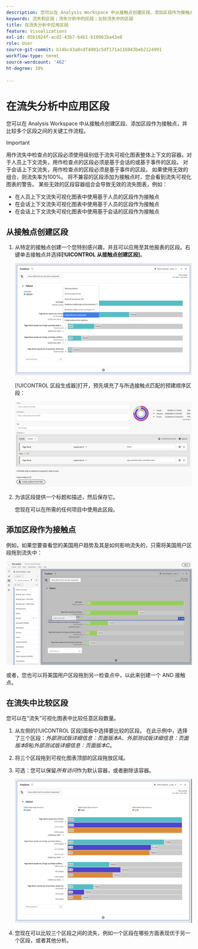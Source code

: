 ```yaml
---
description: 您可以在 Analysis Workspace 中从接触点创建区段、添加区段作为接触点，并比较多个区段之间的关键工作流程。
keywords: 流失和区段；流失分析中的区段；比较流失中的区段
title: 在流失分析中应用区段
feature: Visualizations
exl-id: 85b1024f-acd2-43b7-b4b1-b10961ba43e8
role: User
source-git-commit: b14bc43a0cdf4901c5df171a116943beb2124991
workflow-type: tm+mt
source-wordcount: '462'
ht-degree: 38%

---
```


# 在流失分析中应用区段

您可以在 Analysis Workspace 中从接触点创建区段、添加区段作为接触点，并比较多个区段之间的关键工作流程。

>[!IMPORTANT]
>
>用作流失中检查点的区段必须使用级别低于流失可视化图表整体上下文的容器。对于人员上下文流失，用作检查点的区段必须是基于会话的或基于事件的区段。 对于会话上下文流失，用作检查点的区段必须是基于事件的区段。 如果使用无效的组合，则流失率为100%。 将不兼容的区段添加为接触点时，您会看到流失可视化图表的警告。 某些无效的区段容器组合会导致无效的流失图表，例如：
>
>* 在人员上下文流失可视化图表中使用基于人员的区段作为接触点
>* 在会话上下文流失可视化图表中使用基于人员的区段作为接触点
>* 在会话上下文流失可视化图表中使用基于会话的区段作为接触点

## 从接触点创建区段

1. 从特定的接触点创建一个您特别感兴趣，并且可以应用至其他报表的区段。右键单击接触点并选择&#x200B;**[!UICONTROL 从接触点创建区段]**。

   ![突出显示了“从接触点创建区段”的“接触点”下拉菜单。](assets/fallout-createfilter.png)

   [!UICONTROL 区段生成器]打开，预先填充了与所选接触点匹配的预建顺序区段：

   ![区段生成器显示预填充和预生成的顺序区段。](assets/fallout-definefilter.png)

1. 为该区段提供一个标题和描述，然后保存它。

   您现在可以在所需的任何项目中使用此区段。

## 添加区段作为接触点

例如，如果您要查看您的美国用户趋势及其是如何影响流失的，只需将美国用户区段拖到流失中：

![选定并突出显示要拖入流失中的美国用户区段。](assets/fallout-addfilter.png)

或者，您也可以将美国用户区段拖到另一检查点中，以此来创建一个 AND 接触点。

## 在流失中比较区段

您可以在“流失”可视化图表中比较任意区段数量。

1. 从左侧的[!UICONTROL 区段]面板中选择要比较的区段。 在此示例中，选择了三个区段：*外部测试版详细信息：页面版本A*、*外部测试版详细信息：页面版本B*&#x200B;和&#x200B;*外部测试版详细信息：页面版本C*。
1. 将三个区段拖到可视化图表顶部的区段拖放区域。


1. 可选：您可以保留&#x200B;*所有访问*&#x200B;作为默认容器，或者删除该容器。

   ![显示在上一步中拖动的“所有访问”以及两个区段的流失。](assets/fallout-multiplefilters.png)

1. 您现在可以比较三个区段之间的流失，例如一个区段在哪些方面表现优于另一个区段，或者其他分析。
